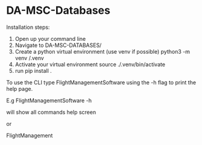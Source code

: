 # DA-MSC-Databases

Installation steps:

1. Open up your command line
2. Navigate to DA-MSC-DATABASES/
3. Create a python virtual environment (use venv if possible) python3 -m venv /.venv
4. Activate your virtual environment source ./.venv/bin/activate
5. run pip install .


To use the CLI type FlightManagementSoftware  using the -h flag to print the help page.

E.g FlightManagementSoftware -h 

will show all commands help screen


or 

FlightManagement